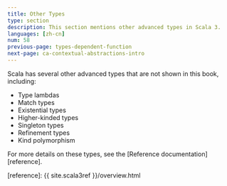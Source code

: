 ```yaml
---
title: Other Types
type: section
description: This section mentions other advanced types in Scala 3.
languages: [zh-cn]
num: 58
previous-page: types-dependent-function
next-page: ca-contextual-abstractions-intro
---
```



Scala has several other advanced types that are not shown in this book, including:

- Type lambdas
- Match types
- Existential types
- Higher-kinded types
- Singleton types
- Refinement types
- Kind polymorphism

For more details on these types, see the [Reference documentation][reference].




[reference]: {{ site.scala3ref }}/overview.html
